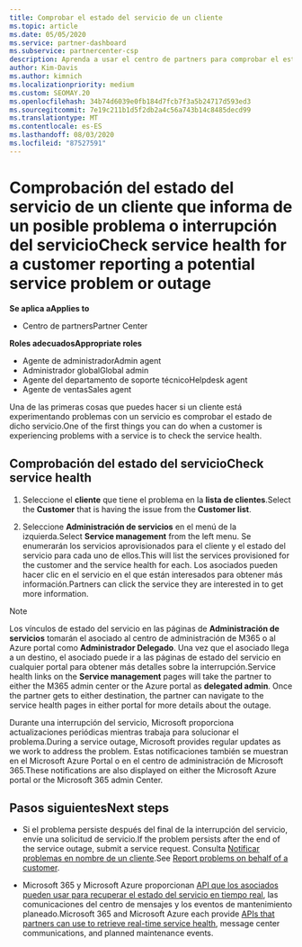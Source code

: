 ```yaml
---
title: Comprobar el estado del servicio de un cliente
ms.topic: article
ms.date: 05/05/2020
ms.service: partner-dashboard
ms.subservice: partnercenter-csp
description: Aprenda a usar el centro de partners para comprobar el estado del servicio de un cliente cuando se produzca un problema con un servicio.
author: Kim-Davis
ms.author: kimnich
ms.localizationpriority: medium
ms.custom: SEOMAY.20
ms.openlocfilehash: 34b74d6039e0fb184d7fcb7f3a5b24717d593ed3
ms.sourcegitcommit: 7e19c211b1d5f2db2a4c56a743b14c8485decd99
ms.translationtype: MT
ms.contentlocale: es-ES
ms.lasthandoff: 08/03/2020
ms.locfileid: "87527591"
---
```

# <a name="check-service-health-for-a-customer-reporting-a-potential-service-problem-or-outage"></a><span data-ttu-id="15fd5-103">Comprobación del estado del servicio de un cliente que informa de un posible problema o interrupción del servicio</span><span class="sxs-lookup"><span data-stu-id="15fd5-103">Check service health for a customer reporting a potential service problem or outage</span></span>

<span data-ttu-id="15fd5-104">**Se aplica a**</span><span class="sxs-lookup"><span data-stu-id="15fd5-104">**Applies to**</span></span>

- <span data-ttu-id="15fd5-105">Centro de partners</span><span class="sxs-lookup"><span data-stu-id="15fd5-105">Partner Center</span></span>

<span data-ttu-id="15fd5-106">**Roles adecuados**</span><span class="sxs-lookup"><span data-stu-id="15fd5-106">**Appropriate roles**</span></span>

- <span data-ttu-id="15fd5-107">Agente de administrador</span><span class="sxs-lookup"><span data-stu-id="15fd5-107">Admin agent</span></span>
- <span data-ttu-id="15fd5-108">Administrador global</span><span class="sxs-lookup"><span data-stu-id="15fd5-108">Global admin</span></span>
- <span data-ttu-id="15fd5-109">Agente del departamento de soporte técnico</span><span class="sxs-lookup"><span data-stu-id="15fd5-109">Helpdesk agent</span></span>
- <span data-ttu-id="15fd5-110">Agente de ventas</span><span class="sxs-lookup"><span data-stu-id="15fd5-110">Sales agent</span></span>

<span data-ttu-id="15fd5-111">Una de las primeras cosas que puedes hacer si un cliente está experimentando problemas con un servicio es comprobar el estado de dicho servicio.</span><span class="sxs-lookup"><span data-stu-id="15fd5-111">One of the first things you can do when a customer is experiencing problems with a service is to check the service health.</span></span> 

## <a name="check-service-health"></a><span data-ttu-id="15fd5-112">Comprobación del estado del servicio</span><span class="sxs-lookup"><span data-stu-id="15fd5-112">Check service health</span></span>

1. <span data-ttu-id="15fd5-113">Seleccione el **cliente** que tiene el problema en la **lista de clientes**.</span><span class="sxs-lookup"><span data-stu-id="15fd5-113">Select the **Customer** that is having the issue from the **Customer list**.</span></span>

2. <span data-ttu-id="15fd5-114">Seleccione **Administración de servicios** en el menú de la izquierda.</span><span class="sxs-lookup"><span data-stu-id="15fd5-114">Select **Service management** from the left menu.</span></span> <span data-ttu-id="15fd5-115">Se enumerarán los servicios aprovisionados para el cliente y el estado del servicio para cada uno de ellos.</span><span class="sxs-lookup"><span data-stu-id="15fd5-115">This will list the services provisioned for the customer and the service health for each.</span></span> <span data-ttu-id="15fd5-116">Los asociados pueden hacer clic en el servicio en el que están interesados para obtener más información.</span><span class="sxs-lookup"><span data-stu-id="15fd5-116">Partners can click the service they are interested in to get more information.</span></span> 

>[!NOTE] 
> <span data-ttu-id="15fd5-117">Los vínculos de estado del servicio en las páginas de **Administración de servicios** tomarán el asociado al centro de administración de M365 o al Azure portal como **Administrador Delegado**. Una vez que el asociado llega a un destino, el asociado puede ir a las páginas de estado del servicio en cualquier portal para obtener más detalles sobre la interrupción.</span><span class="sxs-lookup"><span data-stu-id="15fd5-117">Service health links on the **Service management** pages will take the partner to either the M365 admin center or the Azure portal as **delegated admin**. Once the partner gets to either destination, the partner can navigate to the service health pages in either portal for more details about the outage.</span></span>
 
<span data-ttu-id="15fd5-118">Durante una interrupción del servicio, Microsoft proporciona actualizaciones periódicas mientras trabaja para solucionar el problema.</span><span class="sxs-lookup"><span data-stu-id="15fd5-118">During a service outage, Microsoft provides regular updates as we work to address the problem.</span></span> <span data-ttu-id="15fd5-119">Estas notificaciones también se muestran en el Microsoft Azure Portal o en el centro de administración de Microsoft 365.</span><span class="sxs-lookup"><span data-stu-id="15fd5-119">These notifications are also displayed on either the Microsoft Azure portal or the Microsoft 365 admin Center.</span></span>

## <a name="next-steps"></a><span data-ttu-id="15fd5-120">Pasos siguientes</span><span class="sxs-lookup"><span data-stu-id="15fd5-120">Next steps</span></span> 

- <span data-ttu-id="15fd5-121">Si el problema persiste después del final de la interrupción del servicio, envíe una solicitud de servicio.</span><span class="sxs-lookup"><span data-stu-id="15fd5-121">If the problem persists after the end of the service outage, submit a service request.</span></span> <span data-ttu-id="15fd5-122">Consulta [Notificar problemas en nombre de un cliente](report-problems-on-behalf-of-a-customer.md).</span><span class="sxs-lookup"><span data-stu-id="15fd5-122">See [Report problems on behalf of a customer](report-problems-on-behalf-of-a-customer.md).</span></span>

- <span data-ttu-id="15fd5-123">Microsoft 365 y Microsoft Azure proporcionan [API que los asociados pueden usar para recuperar el estado del servicio en tiempo real](get-automated-service-notifications-with-our-apis.md), las comunicaciones del centro de mensajes y los eventos de mantenimiento planeado.</span><span class="sxs-lookup"><span data-stu-id="15fd5-123">Microsoft 365 and Microsoft Azure each provide [APIs that partners can use to retrieve real-time service health](get-automated-service-notifications-with-our-apis.md), message center communications, and planned maintenance events.</span></span>

 

